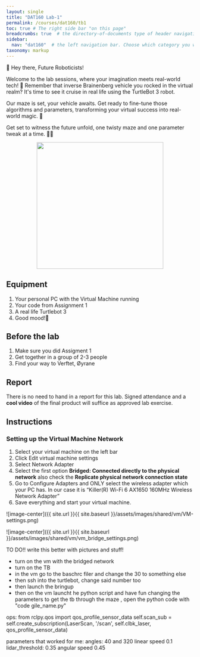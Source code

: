 ```yaml
---
layout: single
title: "DAT160 Lab-1"
permalink: /courses/dat160/tb1
toc: true # The right side bar "on this page"
breadcrumbs: true  # the directory-of-documents type of header navigation
sidebar:
  nav: "dat160"  # the left navigation bar. Choose which category you want.
taxonomy: markup
---
```




👋 Hey there, Future Roboticists!

Welcome to the lab sessions, where your imagination meets real-world tech! 🚀 Remember that inverse Brainenberg vehicle you rocked in the virtual realm? It's time to see it cruise in real life using the TurtleBot 3 robot.

Our maze is set, your vehicle awaits. Get ready to fine-tune those algorithms and parameters, transforming your virtual success into real-world magic. 🌟

Get set to witness the future unfold, one twisty maze and one parameter tweak at a time. 🤖🔧

<div align="center">
<img src="https://media.giphy.com/media/47EtjlHYFREM5Rznaf/giphy.gif" width="340" height="340" />
</div>



## Equipment
1. Your personal PC with the Virtual Machine running
2. Your code from Assignment 1
3. A real life Turtlebot 3
4. Good mood!🌈

## Before the lab 
1. Make sure you did Assigment 1
2. Get together in a group of 2-3 people
3. Find your way to Verftet, Øyrane

## Report 
There is no need to hand in a report for this lab. Signed attendance and a **cool video** of the final product will suffice as approved lab exercise. 

## Instructions

### Setting up the Virtual Machine Network
1. Select your virtual machine on the left bar
2. Click Edit virtual machine settings
3. Select Network Adapter
4. Select the first option **Bridged: Connected directly to the physical network** also check the **Replicate physical network connection state**
5. Go to Configure Adapters and ONLY select the wireless adapter which your PC has. In our case it is “Killer(R) Wi-Fi 6 AX1650 160MHz Wireless Network Adapter”
6. Save everything and start your virtual machine.

![image-center]({{ site.url }}{{ site.baseurl }}/assets/images/shared/vm/VM-settings.png)

![image-center]({{ site.url }}{{ site.baseurl }}/assets/images/shared/vm/vm_bridge_settings.png)




TO DO!! write this better with pictures and stuff!

- turn on the vm with the bridged network
- turn on the TB
- in the vm go to the baschrc filer and change the 30 to something else
- then ssh into the turtlebot, change said number too 
- then launch the bringup
- then on the vm launcht he python script and have fun changing the parameters to get the tb through the maze , open the python code with "code gile_name.py"

ops: 
from rclpy.qos import qos_profile_sensor_data
self.scan_sub = self.create_subscription(LaserScan, '/scan', self.clbk_laser, qos_profile_sensor_data)

parameters that worked for me: 
angles: 40 and 320
linear speed 0.1
lidar_threshold: 0.35
angular speed 0.45
